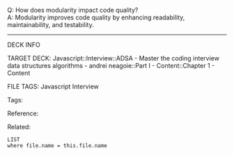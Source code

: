 Q: How does modularity impact code quality?  
A: Modularity improves code quality by enhancing readability, maintainability, and testability.
<!--ID: 1690027055470-->

---

DECK INFO

TARGET DECK: Javascript::Interview::ADSA - Master the coding interview data structures algorithms - andrei neagoie::Part I - Content::Chapter 1 - Content

FILE TAGS: Javascript Interview

Tags:

Reference:

Related:

```dataview
LIST
where file.name = this.file.name
```
